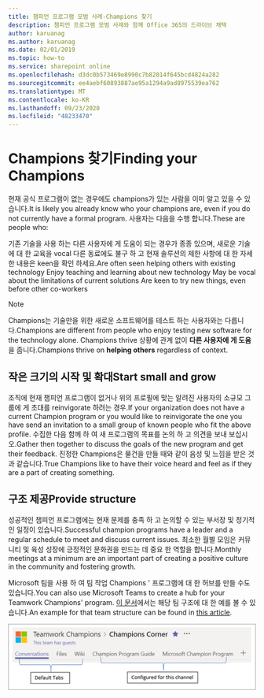 ```yaml
---
title: 챔피언 프로그램 모범 사례-Champions 찾기
description: 챔피언 프로그램 모범 사례와 함께 Office 365의 드라이브 채택
author: karuanag
ms.author: karuanag
ms.date: 02/01/2019
ms.topic: how-to
ms.service: sharepoint online
ms.openlocfilehash: d3dc0b573469e8990c7b82014f645bcd4824a282
ms.sourcegitcommit: ee4aebf60893887ae95a1294a9ad8975539ea762
ms.translationtype: MT
ms.contentlocale: ko-KR
ms.lasthandoff: 09/23/2020
ms.locfileid: "48233470"
---
```

# <a name="finding-your-champions"></a><span data-ttu-id="dc91b-103">Champions 찾기</span><span class="sxs-lookup"><span data-stu-id="dc91b-103">Finding your Champions</span></span> 

<span data-ttu-id="dc91b-104">현재 공식 프로그램이 없는 경우에도 champions가 있는 사람을 이미 알고 있을 수 있습니다.</span><span class="sxs-lookup"><span data-stu-id="dc91b-104">It is likely you already know who your champions are, even if you do not currently have a formal program.</span></span>  <span data-ttu-id="dc91b-105">사용자는 다음을 수행 합니다.</span><span class="sxs-lookup"><span data-stu-id="dc91b-105">These are people who:</span></span>

<span data-ttu-id="dc91b-106">기존 기술을 사용 하는 다른 사용자에 게 도움이 되는 경우가 종종 있으며, 새로운 기술에 대 한 교육을 vocal 다른 동료에도 불구 하 고 현재 솔루션의 제한 사항에 대 한 자세한 내용은 keen을 확인 하세요.</span><span class="sxs-lookup"><span data-stu-id="dc91b-106">Are often seen helping others with existing technology Enjoy teaching and learning about new technology May be vocal about the limitations of current solutions Are keen to try new things, even before other co-workers</span></span>

> [!NOTE]
> <span data-ttu-id="dc91b-107">Champions는 기술만을 위한 새로운 소프트웨어를 테스트 하는 사용자와는 다릅니다.</span><span class="sxs-lookup"><span data-stu-id="dc91b-107">Champions are different from people who enjoy testing new software for the technology alone.</span></span> <span data-ttu-id="dc91b-108">Champions thrive 상황에 관계 없이 **다른 사용자에 게 도움** 을 줍니다.</span><span class="sxs-lookup"><span data-stu-id="dc91b-108">Champions thrive on **helping others** regardless of context.</span></span> 

## <a name="start-small-and-grow"></a><span data-ttu-id="dc91b-109">작은 크기의 시작 및 확대</span><span class="sxs-lookup"><span data-stu-id="dc91b-109">Start small and grow</span></span>

<span data-ttu-id="dc91b-110">조직에 현재 챔피언 프로그램이 없거나 위의 프로필에 맞는 알려진 사용자의 소규모 그룹에 게 초대를 reinvigorate 하려는 경우.</span><span class="sxs-lookup"><span data-stu-id="dc91b-110">If your organization does not have a current Champion program or you would like to reinvigorate the one you have send an invitation to a small group of known people who fit the above profile.</span></span>  <span data-ttu-id="dc91b-111">수집한 다음 함께 하 여 새 프로그램의 목표를 논의 하 고 의견을 보내 보십시오.</span><span class="sxs-lookup"><span data-stu-id="dc91b-111">Gather then together to discuss the goals of the new program and get their feedback.</span></span> <span data-ttu-id="dc91b-112">진정한 Champions은 물건을 만들 때와 같이 음성 및 느낌을 받은 것과 같습니다.</span><span class="sxs-lookup"><span data-stu-id="dc91b-112">True Champions like to have their voice heard and feel as if they are a part of creating something.</span></span>  

## <a name="provide-structure"></a><span data-ttu-id="dc91b-113">구조 제공</span><span class="sxs-lookup"><span data-stu-id="dc91b-113">Provide structure</span></span>

<span data-ttu-id="dc91b-114">성공적인 챔피언 프로그램에는 현재 문제를 충족 하 고 논의할 수 있는 부서장 및 정기적인 일정이 있습니다.</span><span class="sxs-lookup"><span data-stu-id="dc91b-114">Successful champion programs have a leader and a regular schedule to meet and discuss current issues.</span></span>  <span data-ttu-id="dc91b-115">최소한 월별 모임은 커뮤니티 및 육성 성장에 긍정적인 문화권을 만드는 데 중요 한 역할을 합니다.</span><span class="sxs-lookup"><span data-stu-id="dc91b-115">Monthly meetings at a minimum are an important part of creating a positive culture in the community and fostering growth.</span></span>  

<span data-ttu-id="dc91b-116">Microsoft 팀을 사용 하 여 팀 작업 Champions ' 프로그램에 대 한 허브를 만들 수도 있습니다.</span><span class="sxs-lookup"><span data-stu-id="dc91b-116">You can also use Microsoft Teams to create a hub for your Teamwork Champions' program.</span></span>  <span data-ttu-id="dc91b-117">[이 문서](https://docs.microsoft.com/MicrosoftTeams/teams-adoption-your-first-teams)에서는 해당 팀 구조에 대 한 예를 볼 수 있습니다.</span><span class="sxs-lookup"><span data-stu-id="dc91b-117">An example for that team structure can be found in [this article](https://docs.microsoft.com/MicrosoftTeams/teams-adoption-your-first-teams).</span></span>

![팀 작업 챔피언 팀 탭](media/teams-adoption-tab-example.png)